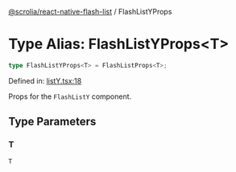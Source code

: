 [@scrolia/react-native-flash-list](../README.md) / FlashListYProps

# Type Alias: FlashListYProps\<T\>

```ts
type FlashListYProps<T> = FlashListProps<T>;
```

Defined in: [listY.tsx:18](https://github.com/alpheustangs/scrolia/blob/99f515e4b0095d09a280c57c2fd0f9cf08d6dcf1/packages/react-native-flash-list/src/listY.tsx#L18)

Props for the `FlashListY` component.

## Type Parameters

### T

`T`

